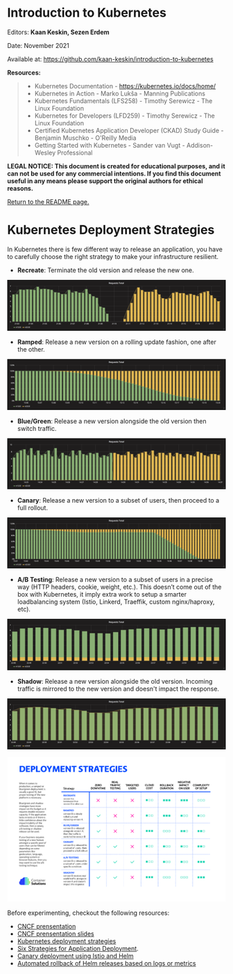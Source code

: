# Introduction to Kubernetes

Editors: **Kaan Keskin, Sezen Erdem**

Date: November 2021

Available at: https://github.com/kaan-keskin/introduction-to-kubernetes

**Resources:**

> - Kubernetes Documentation - https://kubernetes.io/docs/home/
> - Kubernetes in Action - Marko Lukša - Manning Publications
> - Kubernetes Fundamentals (LFS258) - Timothy Serewicz - The Linux Foundation
> - Kubernetes for Developers (LFD259) - Timothy Serewicz - The Linux Foundation
> - Certified Kubernetes Application Developer (CKAD) Study Guide - Benjamin Muschko - O'Reilly Media
> - Getting Started with Kubernetes - Sander van Vugt - Addison-Wesley Professional

**LEGAL NOTICE: This document is created for educational purposes, and it can not be used for any commercial intentions. If you find this document useful in any means please support the original authors for ethical reasons.** 

[Return to the README page.](README.md)

# Kubernetes Deployment Strategies

In Kubernetes there is few different way to release an application, you have to carefully choose the right strategy to make your infrastructure resilient.

- **Recreate**: Terminate the old version and release the new one.

![Kubernetes Deployment Recreate](./images/grafana-recreate.png)

- **Ramped**: Release a new version on a rolling update fashion, one after the other.

![Kubernetes Deployment Ramped](./images/grafana-ramped.png)

- **Blue/Green**: Release a new version alongside the old version then switch traffic.

![Kubernetes Deployment Blue-Green](./images/grafana-blue-green.png)

- **Canary**: Release a new version to a subset of users, then proceed to a full rollout.

![Kubernetes Deployment Canary](./images/grafana-canary.png)

- **A/B Testing**: Release a new version to a subset of users in a precise way (HTTP headers, cookie, weight, etc.). This doesn’t come out of the box with Kubernetes, it imply extra work to setup a smarter loadbalancing system (Istio, Linkerd, Traeffik, custom nginx/haproxy, etc).

![kubernetes A/B Testing Deployment](./images/grafana-ab-testing.png)

- **Shadow**: Release a new version alongside the old version. Incoming traffic is mirrored to the new version and doesn't impact the response.

![Kubernetes Shadow Deployment](./images/grafana-shadow.png)

![Deployment Strategy Decision Diagram](./images/decision-diagram.png)

Before experimenting, checkout the following resources:
- [CNCF prensentation](https://www.youtube.com/watch?v=1oPhfKye5Pg)
- [CNCF prensentation slides](https://www.slideshare.net/EtienneTremel/kubernetes-deployment-strategies-cncf-webinar)
- [Kubernetes deployment strategies](https://container-solutions.com/kubernetes-deployment-strategies/)
- [Six Strategies for Application Deployment](https://thenewstack.io/deployment-strategies/).
- [Canary deployment using Istio and Helm](https://github.com/etiennetremel/istio-cross-namespace-canary-release-demo)
- [Automated rollback of Helm releases based on logs or metrics](https://container-solutions.com/automated-rollback-helm-releases-based-logs-metrics/)

